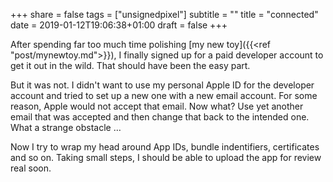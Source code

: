 +++
share = false
tags = ["unsignedpixel"]
subtitle = ""
title = "connected"
date = 2019-01-12T19:06:38+01:00
draft =  false
+++

After spending far too much time polishing [my new toy]({{<ref "post/mynewtoy.md"\>}}), I finally signed up for a paid developer account to get it out in the wild. That should have been the easy part. 

<!--more-->
But it was not. I didn't want to use my personal Apple ID for the developer account and tried to set up a new one with a new email account. For some reason, Apple would not accept that email. Now what? Use yet another email that was accepted and then change that back to the intended one. What a strange obstacle …

Now I try to wrap my head around App IDs, bundle indentifiers, certificates and so on. Taking small steps, I should be able to upload the app for review real soon.
